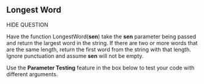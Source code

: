 ## Longest Word

HIDE QUESTION

Have the function  LongestWord(**sen**)  take the  **sen**  parameter being passed and return the largest word in the string. If there are two or more words that are the same length, return the first word from the string with that length. Ignore punctuation and assume  **sen**  will not be empty.  
  
Use the  **Parameter Testing**  feature in the box below to test your code with different arguments.